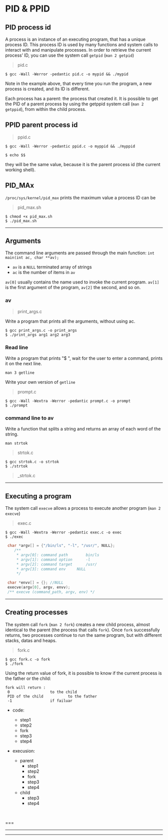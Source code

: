 # PID & PPID

## PID process id
A process is an instance of an executing program, that has a unique process ID. This process ID is used by many functions and system calls to interact with and manipulate processes. In order to retrieve the current process’ ID, you can use the system call `getpid` (`man 2 getpid`)

> pid.c

~~~
$ gcc -Wall -Werror -pedantic pid.c -o mypid && ./mypid
~~~

Note in the example above, that every time you run the program, a new process is created, and its ID is different.

Each process has a parent: the process that created it. It is possible to get the PID of a parent process by using the getppid system call (`man 2 getppid`), from within the child process.

## PPID parent process id

> ppid.c

~~~
$ gcc -Wall -Werror -pedantic ppid.c -o myppid && ./myppid
~~~
~~~
$ echo $$
~~~
they will be the same value, because it is the parent process id (the current working shell).

## PID_MAx

`
/proc/sys/kernel/pid_max
`
prints the maximum value a process ID can be

> pid_max.sh

~~~
$ chmod +x pid_max.sh
$ ./pid_max.sh
~~~

---

## Arguments

The command line arguments are passed through the main function: `int main(int ac, char **av);`

  - `av` is a `NULL` terminated array of strings
  - `ac` is the number of items in `av`

`av[0]` usually contains the name used to invoke the current program.
`av[1]` is the first argument of the program, `av[2]` the second, and so on.

### av

> print_args.c

Write a program that prints all the arguments, without using ac.

~~~
$ gcc print_args.c -o print_args
$ ./print_args arg1 arg2 arg3
~~~

###  Read line

Write a program that prints "$ ", wait for the user to enter a command, prints it on the next line.

`man 3 getline`

Write your own version of `getline`

> prompt.c

~~~
$ gcc -Wall -Wextra -Werror -pedantic prompt.c -o prompt
$ ./prompt
~~~

### command line to av
Write a function that splits a string and returns an array of each word of the string.

`man strtok`

> strtok.c

~~~
$ gcc strtok.c -o strtok
$ ./strtok
~~~

> _strtok.c

---

## Executing a program

The system call `execve` allows a process to execute another program (`man 2 execve`)

> exec.c

~~~
$ gcc -Wall -Wextra -Werror -pedantic exec.c -o exec
$ ./exec
~~~

~~~c
 char *argv[] = {"/bin/ls", "-l", "/usr/", NULL};
    /**
     * argv[0]: command path		bin/ls
     * argv[1]: command option		-l
     * argv[2]: command target		/usr/
     * argv[3]: command env		NULL
     */

 char *envv[] = {};	//NULL
 execve(argv[0], argv, envv);
 /** execve (command_path, argv, env) */
~~~

---

## Creating processes

The system call `fork` (`man 2 fork`) creates a new child process, almost identical to the parent (the process that calls `fork`). Once `fork` successfully returns, two processes continue to run the same program, but with different stacks, datas and heaps.

> fork.c

~~~
$ gcc fork.c -o fork
$ ./fork
~~~

Using the return value of fork, it is possible to know if the current process is the father or the child: 

	fork will return :
	 0					to the child
	 PID of the child 			to the father
	 -1		 			if failuar

* code:
	- step1
	- step2
	- fork
	- step3
	- step4

* execusion:
	* parent
		- step1
		- step2
		- fork
		- step3
		- step4
	* child
		- step3
		- step4



<br>

===
***
---
